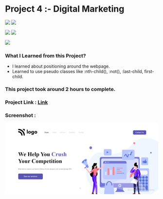 # Project 4 :- Digital Marketing

![](https://img.shields.io/badge/iNeuron-LCO-red)
![](https://img.shields.io/badge/Hitesh--Choudhary-Full--stack--js--bootcamp-yellow)

![](https://img.shields.io/badge/HTML-CSS-orange)
![](https://img.shields.io/badge/LIVE--CLASS-PROJECT4-blueviolet)

![](https://img.shields.io/badge/Hrishikesh--Kumbhar-Software--Engineer-blue)


### What I Learned from this Project?

- I learned about positioning around the webpage.
- Learned to use pseudo classes like :nth-child(), :not(), :last-child, first-child.

### This project took around 2 hours to complete.

### Project Link : [Link](https://digital-marketing-dashboard.netlify.app/)

### Screenshot :

![](./screenshot/PRoj4.png)